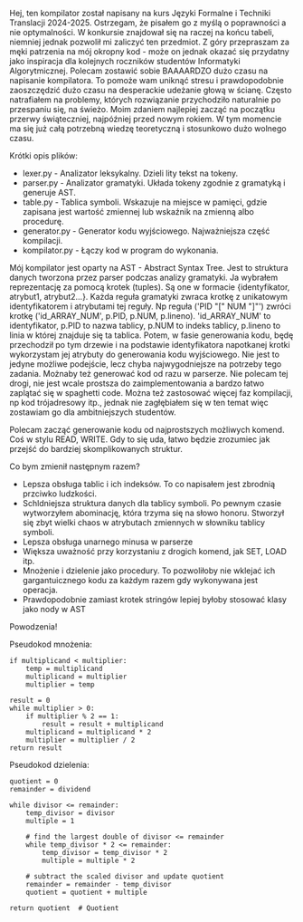 Hej, ten kompilator został napisany na kurs Języki Formalne i Techniki Translacji 2024-2025. Ostrzegam, że pisałem go z myślą o poprawności a nie optymalności. W konkursie znajdował się na raczej na końcu tabeli, niemniej jednak pozwolił mi zaliczyć ten przedmiot. Z góry przepraszam za męki patrzenia na mój okropny kod - może on jednak okazać się przydatny jako inspiracja dla kolejnych roczników studentów Informatyki Algorytmicznej. Polecam zostawić sobie BAAAARDZO dużo czasu na napisanie kompilatora. To pomoże wam uniknąć stresu i prawdopodobnie zaoszczędzić dużo czasu na desperackie udeżanie głową w ścianę. Często natrafiałem na problemy, których rozwiązanie przychodziło naturalnie po przespaniu się, na świeżo. Moim zdaniem najlepiej zacząć na początku przerwy świąteczniej, najpóźniej przed nowym rokiem. W tym momencie ma się już całą potrzebną wiedzę teoretyczną i stosunkowo dużo wolnego czasu.

Krótki opis plików:
- lexer.py - Analizator leksykalny. Dzieli lity tekst na tokeny.
- parser.py - Analizator gramatyki. Układa tokeny zgodnie z gramatyką i generuje AST.
- table.py - Tablica symboli. Wskazuje na miejsce w pamięci, gdzie zapisana jest wartość zmiennej lub wskaźnik na zmienną albo procedurę. 
- generator.py - Generator kodu wyjściowego. Najważniejsza część kompilacji.
- kompilator.py - Łączy kod w program do wykonania.

Mój kompilator jest oparty na AST - Abstract Syntax Tree. Jest to struktura danych tworzona przez parser podczas analizy gramatyki. Ja wybrałem reprezentację za pomocą krotek (tuples). Są one w formacie {identyfikator, atrybut1, atrybut2...}. Każda reguła gramatyki zwraca krotkę z unikatowym identyfikatorem i atrybutami tej reguły. Np reguła ('PID "[" NUM "]"') zwróci krotkę ('id_ARRAY_NUM', p.PID, p.NUM, p.lineno). 'id_ARRAY_NUM' to identyfikator, p.PID to nazwa tablicy, p.NUM to indeks tablicy, p.lineno to linia w której znajduje się ta tablica. Potem, w fasie generowania kodu, będę przechodził po tym drzewie i na podstawie identyfikatora napotkanej krotki wykorzystam jej atrybuty do generowania kodu wyjściowego.
Nie jest to jedyne możliwe podejście, lecz chyba najwygodniejsze na potrzeby tego zadania. Możnaby też generować kod od razu w parserze. Nie polecam tej drogi, nie jest wcale prostsza do zaimplementowania a bardzo łatwo zaplątać się w spaghetti code. Można też zastosować więcej faz kompilacji, np kod trójadresowy itp., jednak nie zagłębiałem się w ten temat więc zostawiam go dla ambitniejszych studentów.

Polecam zacząć generowanie kodu od najprostszych możliwych komend. Coś w stylu READ, WRITE. Gdy to się uda, łatwo będzie zrozumiec jak przejść do bardziej skomplikowanych struktur.

Co bym zmienił następnym razem?
- Lepsza obsługa tablic i ich indeksów. To co napisałem jest zbrodnią przciwko ludzkości.
- Schldniejsza struktura danych dla tablicy symboli. Po pewnym czasie wytworzyłem abominację, która trzyma się na słowo honoru. Stworzył się zbyt wielki chaos w atrybutach zmiennych w słowniku tablicy symboli.
- Lepsza obsługa unarnego minusa w parserze
- Większa uważność przy korzystaniu z drogich komend, jak SET, LOAD itp.
- Mnożenie i dzielenie jako procedury. To pozwoliłoby nie wklejać ich gargantuicznego kodu za każdym razem gdy wykonywana jest operacja.
- Prawdopodobnie zamiast krotek stringów lepiej byłoby stosować klasy jako nody w AST


Powodzenia!


Pseudokod mnożenia:
```
if multiplicand < multiplier:
    temp = multiplicand
    multiplicand = multiplier
    multiplier = temp

result = 0
while multiplier > 0:
    if multiplier % 2 == 1:
        result = result + multiplicand
    multiplicand = multiplicand * 2
    multiplier = multiplier / 2
return result
```


Pseudokod dzielenia:
```
quotient = 0
remainder = dividend

while divisor <= remainder:
    temp_divisor = divisor
    multiple = 1
    
    # find the largest double of divisor <= remainder
    while temp_divisor * 2 <= remainder:
        temp_divisor = temp_divisor * 2
        multiple = multiple * 2

    # subtract the scaled divisor and update quotient
    remainder = remainder - temp_divisor
    quotient = quotient + multiple

return quotient  # Quotient
```

